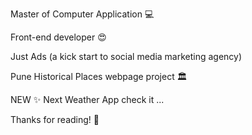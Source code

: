 
Master of Computer Application 💻

Front-end developer 😍

Just Ads (a kick start to social media marketing agency)

Pune Historical Places webpage project 🏛️

NEW ✨
Next Weather App check it ...

Thanks for reading! 👋
